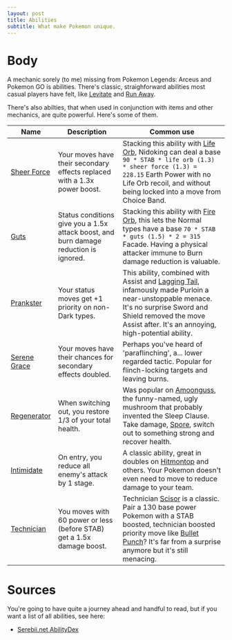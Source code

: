 ```yaml
---
layout: post
title: Abilities
subtitle: What make Pokemon unique.
---
```


# Body

A mechanic sorely (to me) missing from Pokemon Legends: Arceus and Pokemon GO is abilities. There's classic, straighforward abilities most casual players have felt, like [Levitate](https://www.serebii.net/abilitydex/levitate.shtml) and [Run Away](https://www.serebii.net/abilitydex/runaway.shtml).

There's also abilties, that when used in conjunction with items and other mechanics, are quite powerful. Here's some of them.

| Name | Description | Common use  |
| ---- | ----------- | ----------- |
| [Sheer Force](https://www.serebii.net/abilitydex/sheerforce.shtml) | Your moves have their secondary effects replaced with a 1.3x power boost. | Stacking this ability with [Life Orb](https://www.serebii.net/itemdex/lifeorb.shtml), Nidoking can deal a base `90 * STAB * life orb (1.3) * sheer force (1.3) = 228.15` Earth Power with no Life Orb recoil, and without being locked into a move from Choice Band. |
| [Guts](https://www.serebii.net/abilitydex/guts.shtml) | Status conditions give you a 1.5x attack boost, and burn damage reduction is ignored. | Stacking this ability with [Fire Orb](https://www.serebii.net/itemdex/fireorb.shtml), this lets the Normal types have a base `70 * STAB * guts (1.5) * 2 = 315` Facade. Having a physical attacker immune to Burn damage reduction is valuable. |
| [Prankster](https://www.serebii.net/abilitydex/prankster) | Your status moves get +1 priority on non-Dark types. | This ability, combined with Assist and [Lagging Tail](https://www.serebii.net/itemdex/laggingtail.shtml), infamously made Purloin a near-unstoppable menace. It's no surprise Sword and Shield removed the move Assist after. It's an annoying, high-potential ability. |
| [Serene Grace](https://www.serebii.net/abilitydex/serenegrace.shtml) | Your moves have their chances for secondary effects doubled. | Perhaps you've heard of 'paraflinching', a... lower regarded tactic. Popular for flinch-locking targets and leaving burns. |
| [Regenerator](https://www.serebii.net/abilitydex/regenerator.shtml) | When switching out, you restore 1/3 of your total health. | Was popular on [Amoonguss](https://www.serebii.net/pokedex-swsh/amoonguss), the funny-named, ugly mushroom that probably invented the Sleep Clause. Take damage, [Spore](https://www.serebii.net/attackdex-swsh/spore.shtml), switch out to something strong and recover health. |
| [Intimidate](https://www.serebii.net/abilitydex/intimidate.shtml) | On entry, you reduce all enemy's attack by 1 stage. | A classic ability, great in doubles on [Hitmontop](https://www.serebii.net/pokedex-swsh/hitmontop) and others. Your Pokemon doesn't even need to move to reduce damage to your team. |
| [Technician](https://www.serebii.net/abilitydex/technician.shtml) | You moves with 60 power or less (before STAB) get a 1.5x damage boost. | Technician [Scisor](https://www.serebii.net/pokedex-swsh/scisor) is a classic. Pair a 130 base power Pokemon with a STAB boosted, technician boosted priority move like [Bullet Punch](https://www.serebii.net/attackdex-xy/bulletpunch.shtml)? It's far from a surprise anymore but it's still menacing. |

# Sources

You're going to have quite a journey ahead and handful to read, but if you want a list of all abilities, see here:
- [Serebii.net AbilityDex](https://www.serebii.net/abilitydex/)
